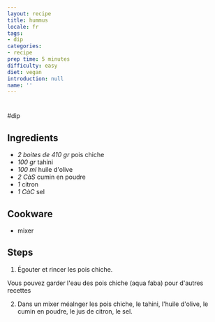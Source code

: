 ```yaml
---
layout: recipe
title: hummus
locale: fr
tags:
- dip
categories:
- recipe
prep time: 5 minutes
difficulty: easy
diet: vegan
introduction: null
name: ''
---
```


#

#dip

## Ingredients

- *2 boites de 410 gr* pois chiche
- *100 gr* tahini
- *100 ml* huile d'olive
- *2 CàS* cumin en poudre
- *1* citron
- *1 CàC* sel

## Cookware

- mixer

## Steps

1. Égouter et rincer les pois chiche.

Vous pouvez garder l'eau des pois chiche (aqua faba) pour d'autres recettes

2. Dans un mixer méalnger les pois chiche, le tahini, l'huile d'olive, le cumin
en poudre, le jus de citron, le sel.
